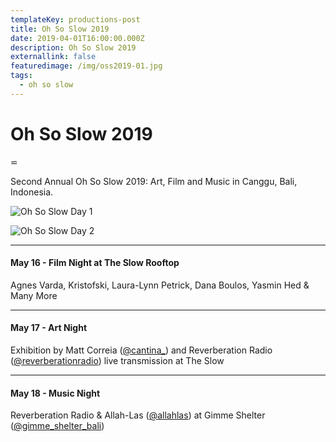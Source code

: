```yaml
---
templateKey: productions-post
title: Oh So Slow 2019
date: 2019-04-01T16:00:00.000Z
description: Oh So Slow 2019
externallink: false
featuredimage: /img/oss2019-01.jpg
tags:
  - oh so slow
---
```

# Oh So Slow 2019

⋍

Second Annual Oh So Slow 2019: Art, Film and Music in Canggu, Bali, Indonesia.

![Oh So Slow Day 1](/img/oss2019-01.jpg "Oh So Slow Day 1")

![Oh So Slow Day 2](/img/oss2019-02.jpg "Oh So Slow Day 2")

- - -

#### May 16 - Film Night at The Slow Rooftop

Agnes Varda, Kristofski, Laura-Lynn Petrick, Dana Boulos, Yasmin Hed & Many More

- - -

#### May 17 - Art Night

Exhibition by Matt Correia ([@cantina_](//instagram.com/cantina_/)) and Reverberation Radio ([@reverberationradio](//instagram.com/reverberationradio/)) live transmission at The Slow

- - -

#### May 18 - Music Night

 Reverberation Radio & Allah-Las ([@allahlas](//instagram.com/allahlas/)) at Gimme Shelter ([@gimme_shelter_bali](//instagram.com/gimme_shelter_bali/))
